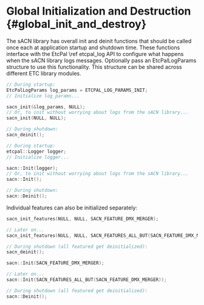 # Global Initialization and Destruction                                  {#global_init_and_destroy}

The sACN library has overall init and deinit functions that should be called once each at
application startup and shutdown time. These functions interface with the EtcPal \ref etcpal_log
API to configure what happens when the sACN library logs messages. Optionally pass an
EtcPalLogParams structure to use this functionality. This structure can be shared across different
ETC library modules.

<!-- CODE_BLOCK_START -->
```c
// During startup:
EtcPalLogParams log_params = ETCPAL_LOG_PARAMS_INIT;
// Initialize log_params...

sacn_init(&log_params, NULL);
// Or, to init without worrying about logs from the sACN library...
sacn_init(NULL, NULL);

// During shutdown:
sacn_deinit();
```
<!-- CODE_BLOCK_MID -->
```cpp
// During startup:
etcpal::Logger logger;
// Initialize logger...

sacn::Init(logger);
// Or, to init without worrying about logs from the sACN library...
sacn::Init();

// During shutdown:
sacn::Deinit();
```
<!-- CODE_BLOCK_END -->

Individual features can also be initialized separately:

<!-- CODE_BLOCK_START -->
```c
sacn_init_features(NULL, NULL, SACN_FEATURE_DMX_MERGER);

// Later on...
sacn_init_features(NULL, NULL, SACN_FEATURES_ALL_BUT(SACN_FEATURE_DMX_MERGER));

// During shutdown (all featured get deinitialized):
sacn_deinit();
```
<!-- CODE_BLOCK_MID -->
```cpp
sacn::Init(SACN_FEATURE_DMX_MERGER);

// Later on...
sacn::Init(SACN_FEATURES_ALL_BUT(SACN_FEATURE_DMX_MERGER));

// During shutdown (all featured get deinitialized):
sacn::Deinit();
```
<!-- CODE_BLOCK_END -->
